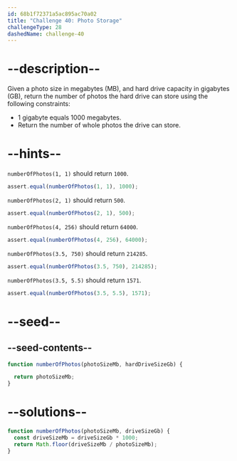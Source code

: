 ```yaml
---
id: 68b1f72371a5ac895ac70a02
title: "Challenge 40: Photo Storage"
challengeType: 28
dashedName: challenge-40
---
```


# --description--

Given a photo size in megabytes (MB), and hard drive capacity in gigabytes (GB), return the number of photos the hard drive can store using the following constraints:

- 1 gigabyte equals 1000 megabytes.
- Return the number of whole photos the drive can store.

# --hints--

`numberOfPhotos(1, 1)` should return `1000`.

```js
assert.equal(numberOfPhotos(1, 1), 1000);
```

`numberOfPhotos(2, 1)` should return `500`.

```js
assert.equal(numberOfPhotos(2, 1), 500);
```

`numberOfPhotos(4, 256)` should return `64000`.

```js
assert.equal(numberOfPhotos(4, 256), 64000);
```

`numberOfPhotos(3.5, 750)` should return `214285`.

```js
assert.equal(numberOfPhotos(3.5, 750), 214285);
```

`numberOfPhotos(3.5, 5.5)` should return `1571`.

```js
assert.equal(numberOfPhotos(3.5, 5.5), 1571);
```

# --seed--

## --seed-contents--

```js
function numberOfPhotos(photoSizeMb, hardDriveSizeGb) {

  return photoSizeMb;
}
```

# --solutions--

```js
function numberOfPhotos(photoSizeMb, driveSizeGb) {
  const driveSizeMb = driveSizeGb * 1000;
  return Math.floor(driveSizeMb / photoSizeMb);
}
```
